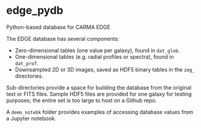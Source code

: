 # edge_pydb
Python-based database for CARMA EDGE

The EDGE database has several components:
* Zero-dimensional tables (one value per galaxy), found in `dat_glob`.
* One-dimensional tables (e.g. radial profiles or spectra), found in `dat_prof`.
* Downsampled 2D or 3D images, saved as HDF5 binary tables in the `img_` directories.

Sub-directories provide a space for building the database from the original text or FITS files.  Sample HDF5 files are provided for one galaxy for testing purposes; the entire set is too large to host on a Github repo.

A `demo_notebk` folder provides examples of accessing database values from a Jupyter notebook.
